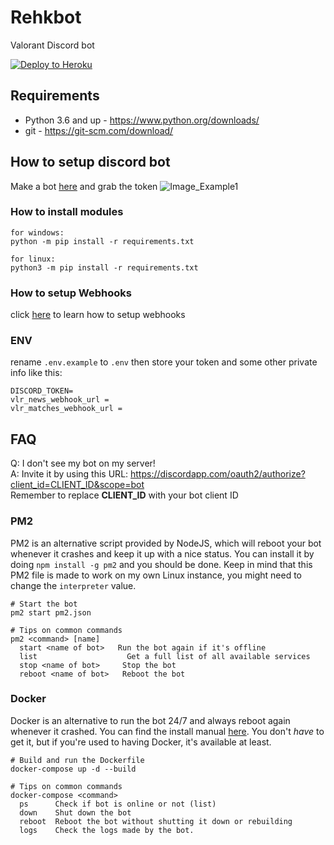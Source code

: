 # Rehkbot

Valorant Discord bot

<p><a href="https://heroku.com/deploy" rel="nofollow"><img src="https://camo.githubusercontent.com/c0824806f5221ebb7d25e559568582dd39dd1170/68747470733a2f2f7777772e6865726f6b7563646e2e636f6d2f6465706c6f792f627574746f6e2e706e67" alt="Deploy to Heroku" data-canonical-src="https://www.herokucdn.com/deploy/button.png" style="max-width:100%;"></a></p>

## Requirements

- Python 3.6 and up - https://www.python.org/downloads/
- git - https://git-scm.com/download/

## How to setup discord bot

Make a bot [here](https://discordapp.com/developers/applications/me) and grab the token
![Image_Example1](https://i.imgur.com/iV2WWQz.png)

### How to install modules

```
for windows:
python -m pip install -r requirements.txt

for linux:
python3 -m pip install -r requirements.txt
```

### How to setup Webhooks

click [here](https://support.discord.com/hc/en-us/articles/228383668-Intro-to-Webhooks) to learn how to setup webhooks

### ENV

rename `.env.example` to `.env` then store your token and some other private info like this:

```
DISCORD_TOKEN=
vlr_news_webhook_url =
vlr_matches_webhook_url =

```

## FAQ

Q: I don't see my bot on my server!<br>
A: Invite it by using this URL: https://discordapp.com/oauth2/authorize?client_id=CLIENT_ID&scope=bot<br>
Remember to replace **CLIENT_ID** with your bot client ID

### PM2

PM2 is an alternative script provided by NodeJS, which will reboot your bot whenever it crashes and keep it up with a nice status. You can install it by doing `npm install -g pm2` and you should be done. Keep in mind that this PM2 file is made to work on my own Linux instance, you might need to change the `interpreter` value.

```
# Start the bot
pm2 start pm2.json

# Tips on common commands
pm2 <command> [name]
  start <name of bot>   Run the bot again if it's offline
  list                    Get a full list of all available services
  stop <name of bot>     Stop the bot
  reboot <name of bot>   Reboot the bot
```

### Docker

Docker is an alternative to run the bot 24/7 and always reboot again whenever it crashed. You can find the install manual [here](https://docs.docker.com/install/). You don't _have_ to get it, but if you're used to having Docker, it's available at least.

```
# Build and run the Dockerfile
docker-compose up -d --build

# Tips on common commands
docker-compose <command>
  ps      Check if bot is online or not (list)
  down    Shut down the bot
  reboot  Reboot the bot without shutting it down or rebuilding
  logs    Check the logs made by the bot.
```
